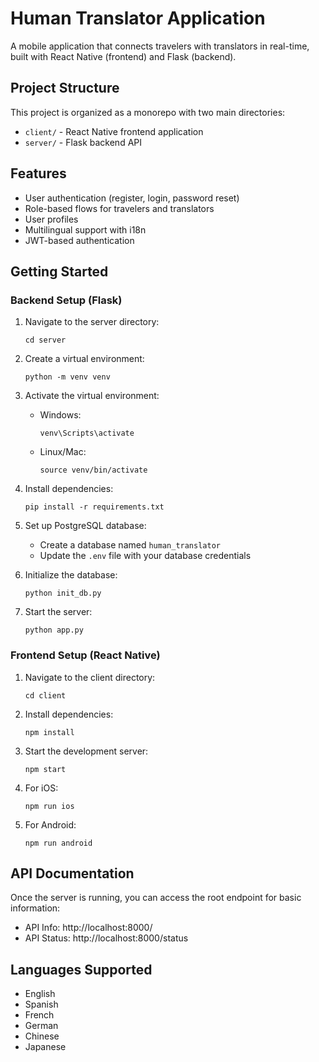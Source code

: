# Human Translator Application

A mobile application that connects travelers with translators in real-time, built with React Native (frontend) and Flask (backend).

## Project Structure

This project is organized as a monorepo with two main directories:

- `client/` - React Native frontend application
- `server/` - Flask backend API

## Features

- User authentication (register, login, password reset)
- Role-based flows for travelers and translators
- User profiles
- Multilingual support with i18n
- JWT-based authentication

## Getting Started

### Backend Setup (Flask)

1. Navigate to the server directory:
   ```
   cd server
   ```

2. Create a virtual environment:
   ```
   python -m venv venv
   ```

3. Activate the virtual environment:
   - Windows:
     ```
     venv\Scripts\activate
     ```
   - Linux/Mac:
     ```
     source venv/bin/activate
     ```

4. Install dependencies:
   ```
   pip install -r requirements.txt
   ```

5. Set up PostgreSQL database:
   - Create a database named `human_translator`
   - Update the `.env` file with your database credentials

6. Initialize the database:
   ```
   python init_db.py
   ```

7. Start the server:
   ```
   python app.py
   ```

### Frontend Setup (React Native)

1. Navigate to the client directory:
   ```
   cd client
   ```

2. Install dependencies:
   ```
   npm install
   ```

3. Start the development server:
   ```
   npm start
   ```

4. For iOS:
   ```
   npm run ios
   ```

5. For Android:
   ```
   npm run android
   ```

## API Documentation

Once the server is running, you can access the root endpoint for basic information:
- API Info: http://localhost:8000/
- API Status: http://localhost:8000/status

## Languages Supported

- English
- Spanish
- French
- German
- Chinese
- Japanese